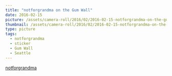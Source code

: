 ```yaml
---
title: "notforgrandma on the Gum Wall"
date: 2016-02-15
picture: /assets/camera-roll/2016/02/2016-02-15-notforgrandma-on-the-gum-wall/20160216_013812069_iOS.jpg
thumbnail: /assets/camera-roll/2016/02/2016-02-15-notforgrandma-on-the-gum-wall/20160216_013812069_iOS-thumbnail.jpg
type: picture
tags:
  - notforgrandma
  - sticker
  - Gum Wall
  - Seattle
---
```

[notforgrandma](https://notforgrandma.bigcartel.com/)